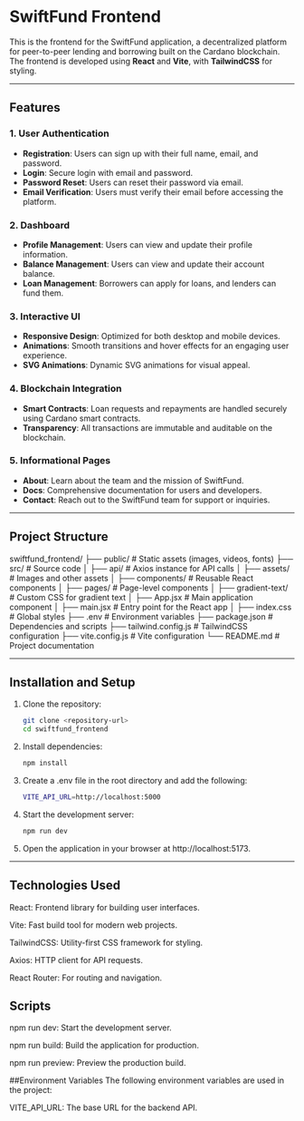 # SwiftFund Frontend

This is the frontend for the SwiftFund application, a decentralized platform for peer-to-peer lending and borrowing built on the Cardano blockchain. The frontend is developed using **React** and **Vite**, with **TailwindCSS** for styling.

---

## Features

### 1. **User Authentication**
- **Registration**: Users can sign up with their full name, email, and password.
- **Login**: Secure login with email and password.
- **Password Reset**: Users can reset their password via email.
- **Email Verification**: Users must verify their email before accessing the platform.

### 2. **Dashboard**
- **Profile Management**: Users can view and update their profile information.
- **Balance Management**: Users can view and update their account balance.
- **Loan Management**: Borrowers can apply for loans, and lenders can fund them.

### 3. **Interactive UI**
- **Responsive Design**: Optimized for both desktop and mobile devices.
- **Animations**: Smooth transitions and hover effects for an engaging user experience.
- **SVG Animations**: Dynamic SVG animations for visual appeal.

### 4. **Blockchain Integration**
- **Smart Contracts**: Loan requests and repayments are handled securely using Cardano smart contracts.
- **Transparency**: All transactions are immutable and auditable on the blockchain.

### 5. **Informational Pages**
- **About**: Learn about the team and the mission of SwiftFund.
- **Docs**: Comprehensive documentation for users and developers.
- **Contact**: Reach out to the SwiftFund team for support or inquiries.

---

## Project Structure
swiftfund_frontend/ ├── public/ # Static assets (images, videos, fonts) ├── src/ # Source code │ ├── api/ # Axios instance for API calls │ ├── assets/ # Images and other assets │ ├── components/ # Reusable React components │ ├── pages/ # Page-level components │ ├── gradient-text/ # Custom CSS for gradient text │ ├── App.jsx # Main application component │ ├── main.jsx # Entry point for the React app │ ├── index.css # Global styles ├── .env # Environment variables ├── package.json # Dependencies and scripts ├── tailwind.config.js # TailwindCSS configuration ├── vite.config.js # Vite configuration └── README.md # Project documentation



---

## Installation and Setup

1. Clone the repository:
   ```bash
   git clone <repository-url>
   cd swiftfund_frontend


2.  Install dependencies:
    ```bash
    npm install


3. Create a .env file in the root directory and add the following:
   ```bash
   VITE_API_URL=http://localhost:5000


4. Start the development server:
   ```bash
   npm run dev


5. Open the application in your browser at http://localhost:5173.



---

## Technologies Used
React: Frontend library for building user interfaces.


Vite: Fast build tool for modern web projects.


TailwindCSS: Utility-first CSS framework for styling.


Axios: HTTP client for API requests.


React Router: For routing and navigation.


## Scripts
npm run dev: Start the development server.

npm run build: Build the application for production.

npm run preview: Preview the production build.


##Environment Variables
The following environment variables are used in the project:


VITE_API_URL: The base URL for the backend API.
